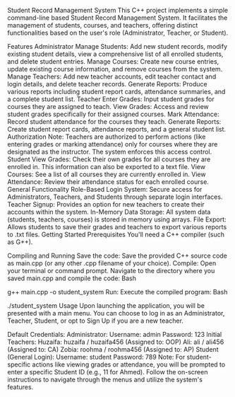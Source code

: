 Student Record Management System
This C++ project implements a simple command-line based Student Record Management System. It facilitates the management of students, courses, and teachers, offering distinct functionalities based on the user's role (Administrator, Teacher, or Student).

Features
Administrator
Manage Students: Add new student records, modify existing student details, view a comprehensive list of all enrolled students, and delete student entries.
Manage Courses: Create new course entries, update existing course information, and remove courses from the system.
Manage Teachers: Add new teacher accounts, edit teacher contact and login details, and delete teacher records.
Generate Reports: Produce various reports including student report cards, attendance summaries, and a complete student list.
Teacher
Enter Grades: Input student grades for courses they are assigned to teach.
View Grades: Access and review student grades specifically for their assigned courses.
Mark Attendance: Record student attendance for the courses they teach.
Generate Reports: Create student report cards, attendance reports, and a general student list.
Authorization Note: Teachers are authorized to perform actions (like entering grades or marking attendance) only for courses where they are designated as the instructor. The system enforces this access control.
Student
View Grades: Check their own grades for all courses they are enrolled in. This information can also be exported to a text file.
View Courses: See a list of all courses they are currently enrolled in.
View Attendance: Review their attendance status for each enrolled course.
General Functionality
Role-Based Login System: Secure access for Administrators, Teachers, and Students through separate login interfaces.
Teacher Signup: Provides an option for new teachers to create their accounts within the system.
In-Memory Data Storage: All system data (students, teachers, courses) is stored in memory using arrays.
File Export: Allows students to save their grades and teachers to export various reports to .txt files.
Getting Started
Prerequisites
You'll need a C++ compiler (such as G++).

Compiling and Running
Save the code: Save the provided C++ source code as main.cpp (or any other .cpp filename of your choice).
Compile: Open your terminal or command prompt. Navigate to the directory where you saved main.cpp and compile the code:
Bash

g++ main.cpp -o student_system
Run: Execute the compiled program:
Bash

./student_system
Usage
Upon launching the application, you will be presented with a main menu. You can choose to log in as an Administrator, Teacher, Student, or opt to Sign Up if you are a new teacher.

Default Credentials:
Administrator:
Username: admin
Password: 123
Initial Teachers:
Huzaifa: huzaifa / huzaifa456 (Assigned to: OOP)
Ali: ali / ali456 (Assigned to: CA)
Zobia: roohma / roohma456 (Assigned to: AP)
Student (General Login):
Username: student
Password: 789
Note: For student-specific actions like viewing grades or attendance, you will be prompted to enter a specific Student ID (e.g., 11 for Ahmed).
Follow the on-screen instructions to navigate through the menus and utilize the system's features.


